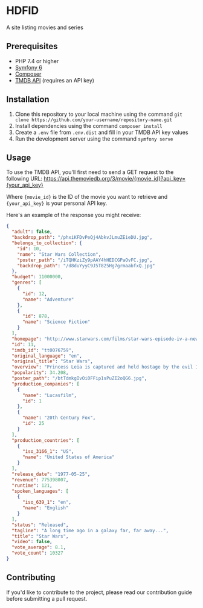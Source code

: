 # HDFID

A site listing movies and series

## Prerequisites

- PHP 7.4 or higher
- [Symfony 6](https://symfony.com/download)
- [Composer](https://getcomposer.org/)
- [TMDB API](https://www.themoviedb.org/documentation/api) (requires an API key)

## Installation

1. Clone this repository to your local machine using the command `git clone https://github.com/your-username/repository-name.git`
2. Install dependencies using the command `composer install`
3. Create a `.env` file from `.env.dist` and fill in your TMDB API key values
4. Run the development server using the command `symfony serve`

## Usage

To use the TMDB API, you'll first need to send a GET request to the following URL:
  https://api.themoviedb.org/3/movie/{movie_id}?api_key={your_api_key}

Where `{movie_id}` is the ID of the movie you want to retrieve and `{your_api_key}` is your personal API key.

Here's an example of the response you might receive:
```json
{
  "adult": false,
  "backdrop_path": "/phxiKFDvPeQj4AbkvJLmuZEieDU.jpg",
  "belongs_to_collection": {
    "id": 10,
    "name": "Star Wars Collection",
    "poster_path": "/iTQHKziZy9pAAY4hHEDCGPaOvFC.jpg",
    "backdrop_path": "/d8duYyyC9J5T825Hg7grmaabfxQ.jpg"
  },
  "budget": 11000000,
  "genres": [
    {
      "id": 12,
      "name": "Adventure"
    },
    {
      "id": 878,
      "name": "Science Fiction"
    }
  ],
  "homepage": "http://www.starwars.com/films/star-wars-episode-iv-a-new-hope",
  "id": 11,
  "imdb_id": "tt0076759",
  "original_language": "en",
  "original_title": "Star Wars",
  "overview": "Princess Leia is captured and held hostage by the evil Imperial forces in their effort to take over the galactic Empire. Venturesome Luke Skywalker and dashing captain Han Solo team together with the loveable robot duo R2-D2 and C-3PO to rescue the beautiful princess and restore peace and justice in the Empire.",
  "popularity": 34.208,
  "poster_path": "/btTdmkgIvOi0FFip1sPuZI2oQG6.jpg",
  "production_companies": [
    {
      "name": "Lucasfilm",
      "id": 1
    },
    {
      "name": "20th Century Fox",
      "id": 25
    }
  ],
  "production_countries": [
    {
      "iso_3166_1": "US",
      "name": "United States of America"
    }
  ],
  "release_date": "1977-05-25",
  "revenue": 775398007,
  "runtime": 121,
  "spoken_languages": [
    {
      "iso_639_1": "en",
      "name": "English"
    }
  ],
  "status": "Released",
  "tagline": "A long time ago in a galaxy far, far away...",
  "title": "Star Wars",
  "video": false,
  "vote_average": 8.1,
  "vote_count": 10327
}

 ```

## Contributing

If you'd like to contribute to the project, please read our contribution guide before submitting a pull request.
